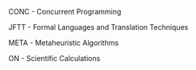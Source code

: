 CONC - Concurrent Programming

JFTT - Formal Languages and Translation Techniques

META - Metaheuristic Algorithms

ON - Scientific Calculations
